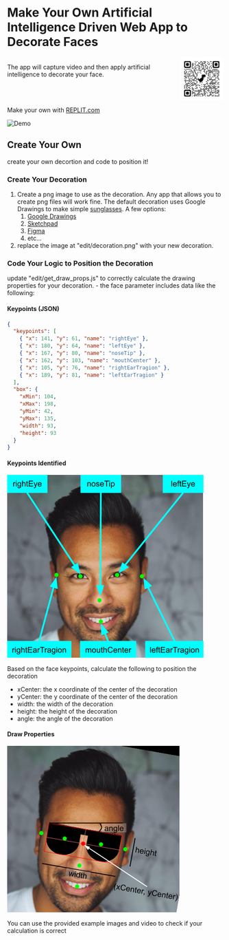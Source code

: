 # Make Your Own Artificial Intelligence Driven Web App to Decorate Faces

<div style="display: flex; flex-direction:row">
  <p style="flex:1">
    The app will capture video and then apply artificial intelligence to decorate your face.
  </p>
  <img src="./doc/qrcode.png" height="100px" width="100px">
</div>

Make your own with [REPLIT.com](https://replit.com/@apatterson189/face-decoration)

![Demo](./doc/demo.gif 'Demo')

## Create Your Own

create your own decortion and code to position it!

### Create Your Decoration

1. Create a png image to use as the decoration. Any app that allows you to create png files will work fine. The default decoration uses Google Drawings to make simple [sunglasses](https://docs.google.com/drawings/d/1k2MwpDjihT9NPSYpl2-Tn-whb9s2UMe-R5D7QDCNZAs/edit?usp=sharing). A few options:
   1. [Google Drawings](https://docs.google.com/drawings)
   1. [Sketchpad](https://sketch.io/sketchpad/)
   1. [Figma](https://www.figma.com/)
   1. etc...
1. replace the image at "edit/decoration.png" with your new decoration.

### Code Your Logic to Position the Decoration

update "edit/get_draw_props.js" to correctly calculate the drawing properties for your decoration. - the face parameter includes data like the following:

#### Keypoints (JSON)

```json
{
  "keypoints": [
    { "x": 141, "y": 61, "name": "rightEye" },
    { "x": 180, "y": 64, "name": "leftEye" },
    { "x": 167, "y": 80, "name": "noseTip" },
    { "x": 162, "y": 103, "name": "mouthCenter" },
    { "x": 105, "y": 76, "name": "rightEarTragion" },
    { "x": 189, "y": 81, "name": "leftEarTragion" }
  ],
  "box": {
    "xMin": 104,
    "xMax": 198,
    "yMin": 42,
    "yMax": 135,
    "width": 93,
    "height": 93
  }
}
```

#### Keypoints Identified

![Face Key Points](./doc/faceKeyPoints.png 'Face key points')

Based on the face keypoints, calculate the following to position the decoration

- xCenter: the x coordinate of the center of the decoration
- yCenter: the y coordinate of the center of the decoration
- width: the width of the decoration
- height: the height of the decoration
- angle: the angle of the decoration

#### Draw Properties

![Draw Props](./doc/drawProps.png 'Draw Props')

You can use the provided example images and video to check if your calculation is correct
